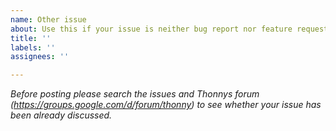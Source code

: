 ```yaml
---
name: Other issue
about: Use this if your issue is neither bug report nor feature request
title: ''
labels: ''
assignees: ''

---
```


_Before posting please search the issues and Thonnys forum (https://groups.google.com/d/forum/thonny) to see whether your issue has been already discussed._

